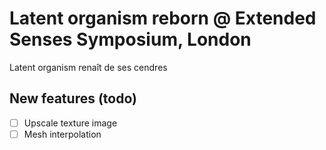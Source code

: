 # Latent organism reborn @ Extended Senses Symposium, London
Latent organism renaît de ses cendres

## New features (todo)

- [ ] Upscale texture image
- [ ] Mesh interpolation
